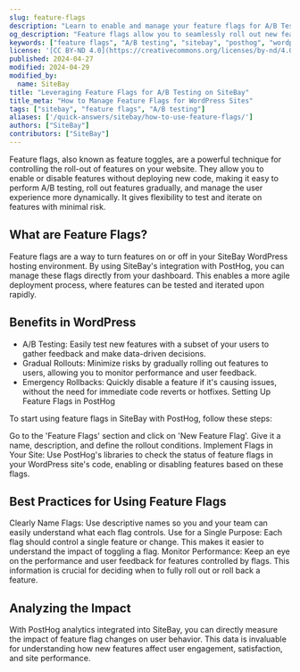 ```yaml
---
slug: feature-flags
description: "Learn to enable and manage your feature flags for A/B Testing"
og_description: "Feature flags allow you to seamlessly roll out new features to users and perform A/B testing. Discover how to use SiteBay's integrated PostHog feature flags to manage and deploy features with confidence."
keywords: ["feature flags", "A/B testing", "sitebay", "posthog", "wordpress hosting"]
license: '[CC BY-ND 4.0](https://creativecommons.org/licenses/by-nd/4.0)'
published: 2024-04-27
modified: 2024-04-29
modified_by:
  name: SiteBay
title: "Leveraging Feature Flags for A/B Testing on SiteBay"
title_meta: "How to Manage Feature Flags for WordPress Sites"
tags: ["sitebay", "feature flags", "A/B testing"]
aliases: ['/quick-answers/sitebay/how-to-use-feature-flags/']
authors: ["SiteBay"]
contributors: ["SiteBay"]
---
```


Feature flags, also known as feature toggles, are a powerful technique for controlling the roll-out of features on your website. They allow you to enable or disable features without deploying new code, making it easy to perform A/B testing, roll out features gradually, and manage the user experience more dynamically.
It gives flexibility to test and iterate on features with minimal risk.

## What are Feature Flags?

Feature flags are a way to turn features on or off in your SiteBay WordPress hosting environment. By using SiteBay's integration with PostHog, you can manage these flags directly from your dashboard. This enables a more agile deployment process, where features can be tested and iterated upon rapidly.

## Benefits in WordPress
- A/B Testing: Easily test new features with a subset of your users to gather feedback and make data-driven decisions.
- Gradual Rollouts: Minimize risks by gradually rolling out features to users, allowing you to monitor performance and user feedback.
- Emergency Rollbacks: Quickly disable a feature if it's causing issues, without the need for immediate code reverts or hotfixes.
Setting Up Feature Flags in PostHog

To start using feature flags in SiteBay with PostHog, follow these steps:

Go to the 'Feature Flags' section and click on 'New Feature Flag'. Give it a name, description, and define the rollout conditions.
Implement Flags in Your Site: Use PostHog's libraries to check the status of feature flags in your WordPress site's code, enabling or disabling features based on these flags.

## Best Practices for Using Feature Flags
Clearly Name Flags: Use descriptive names so you and your team can easily understand what each flag controls.
Use for a Single Purpose: Each flag should control a single feature or change. This makes it easier to understand the impact of toggling a flag.
Monitor Performance: Keep an eye on the performance and user feedback for features controlled by flags. This information is crucial for deciding when to fully roll out or roll back a feature.

## Analyzing the Impact
With PostHog analytics integrated into SiteBay, you can directly measure the impact of feature flag changes on user behavior. This data is invaluable for understanding how new features affect user engagement, satisfaction, and site performance.